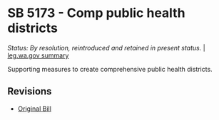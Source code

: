 # SB 5173 - Comp public health districts
*Status: By resolution, reintroduced and retained in present status.* | [leg.wa.gov summary](https://app.leg.wa.gov/billsummary?BillNumber=5173&Year=2021)

Supporting measures to create comprehensive public health districts.

## Revisions
* [Original Bill](1/)